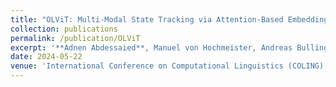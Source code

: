```yaml
---
title: "OLViT: Multi-Modal State Tracking via Attention-Based Embeddings for Video-Grounded Dialog"
collection: publications
permalink: /publication/OLViT
excerpt: '**Adnen Abdessaied**, Manuel von Hochmeister, Andreas Bulling. [[Paper]](https://arxiv.org/abs/2402.13146) [[Code]](https://github.com/adnenabdessaied/OLViT)'
date: 2024-05-22
venue: 'International Conference on Computational Linguistics (COLING)'
---
```


